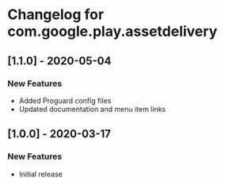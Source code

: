 # Changelog for com.google.play.assetdelivery

## [1.1.0] - 2020-05-04
### New Features
 - Added Proguard config files
 - Updated documentation and menu item links

## [1.0.0] - 2020-03-17
### New Features
 - Initial release

